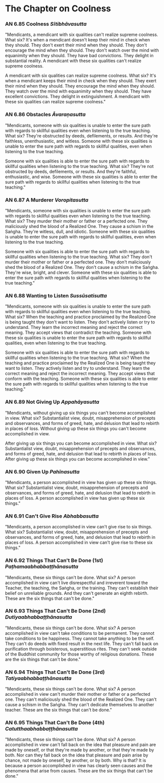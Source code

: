 # The Chapter on Coolness

### AN 6.85 Coolness  *Sītibhāvasutta*

"Mendicants, a mendicant with six qualities can't realize supreme
coolness. What six? It's when a mendicant doesn't keep their mind in
check when they should. They don't exert their mind when they should.
They don't encourage the mind when they should. They don't watch over
the mind with equanimity when they should. They have bad convictions.
They delight in substantial reality. A mendicant with these six
qualities can't realize supreme coolness.

A mendicant with six qualities can realize supreme coolness. What six?
It's when a mendicant keeps their mind in check when they should. They
exert their mind when they should. They encourage the mind when they
should. They watch over the mind with equanimity when they should. They
have excellent convictions. They delight in extinguishment. A mendicant
with these six qualities can realize supreme coolness."

<!--pg-->
### AN 6.86 Obstacles  *Āvaraṇasutta*

"Mendicants, someone with six qualities is unable to enter the sure path
with regards to skillful qualities even when listening to the true
teaching. What six? They're obstructed by deeds, defilements, or
results. And they're faithless, unenthusiastic, and witless. Someone
with these six qualities is unable to enter the sure path with regards
to skillful qualities, even when listening to the true teaching.

Someone with six qualities is able to enter the sure path with regards
to skillful qualities when listening to the true teaching. What six?
They're not obstructed by deeds, defilements, or results. And they're
faithful, enthusiastic, and wise. Someone with these six qualities is
able to enter the sure path with regards to skillful qualities when
listening to the true teaching."

<!--pg-->
### AN 6.87 A Murderer  *Voropitasutta*

"Mendicants, someone with six qualities is unable to enter the sure path
with regards to skillful qualities even when listening to the true
teaching. What six? They murder their mother or father or a perfected
one. They maliciously shed the blood of a Realized One. They cause a
schism in the Saṅgha. They're witless, dull, and idiotic.
Someone with these six qualities is unable to enter the sure path with
regards to skillful qualities, even when listening to the true teaching.

Someone with six qualities is able to enter the sure path with regards
to skillful qualities when listening to the true teaching. What six?
They don't murder their mother or father or a perfected one. They don't
maliciously shed the blood of a Realized One. They don't cause a schism
in the Saṅgha. They're wise, bright, and clever. Someone
with these six qualities is able to enter the sure path with regards to
skillful qualities when listening to the true teaching."

<!--pg-->
### AN 6.88 Wanting to Listen  *Sussūsatisutta*

"Mendicants, someone with six qualities is unable to enter the sure path
with regards to skillful qualities even when listening to the true
teaching. What six? When the teaching and practice proclaimed by the
Realized One is being taught they don't want to listen. They don't
actively listen or try to understand. They learn the incorrect meaning
and reject the correct meaning. They accept views that contradict the
teaching. Someone with these six qualities is unable to enter the sure
path with regards to skillful qualities, even when listening to the true
teaching.

Someone with six qualities is able to enter the sure path with regards
to skillful qualities when listening to the true teaching. What six?
When the teaching and practice proclaimed by the Realized One is being
taught they want to listen. They actively listen and try to understand.
They learn the correct meaning and reject the incorrect meaning. They
accept views that conform with the teaching. Someone with these six
qualities is able to enter the sure path with regards to skillful
qualities when listening to the true teaching."

<!--pg-->
### AN 6.89 Not Giving Up  *Appahāyasutta*

"Mendicants, without giving up six things you can't become accomplished
in view. What six? Substantialist view, doubt, misapprehension of
precepts and observances, and forms of greed, hate, and delusion that
lead to rebirth in places of loss. Without giving up these six things
you can't become accomplished in view.

After giving up six things you can become accomplished in view. What
six? Substantialist view, doubt, misapprehension of precepts and
observances, and forms of greed, hate, and delusion that lead to rebirth
in places of loss. After giving up these six things you can become
accomplished in view."

<!--pg-->
### AN 6.90 Given Up  *Pahīnasutta*

"Mendicants, a person accomplished in view has given up these six
things. What six? Substantialist view, doubt, misapprehension of
precepts and observances, and forms of greed, hate, and delusion that
lead to rebirth in places of loss. A person accomplished in view has
given up these six things."

<!--pg-->
### AN 6.91 Can't Give Rise  *Abhabbasutta*

"Mendicants, a person accomplished in view can't give rise to six
things. What six? Substantialist view, doubt, misapprehension of
precepts and observances, and forms of greed, hate, and delusion that
lead to rebirth in places of loss. A person accomplished in view can't
give rise to these six things."

<!--pg-->
### AN 6.92 Things That Can't Be Done (1st)  *Paṭhamaabhabbaṭṭhānasutta*

"Mendicants, these six things can't be done. What six? A person
accomplished in view can't live disrespectful and irreverent toward the
Teacher, the teaching, the Saṅgha, or the training. They
can't establish their belief on unreliable grounds. And they can't
generate an eighth rebirth. These are the six things that can't be
done."

<!--pg-->
### AN 6.93 Things That Can't Be Done (2nd)  *Dutiyaabhabbaṭṭhānasutta*

"Mendicants, these six things can't be done. What six? A person
accomplished in view can't take conditions to be permanent. They cannot
take conditions to be happiness. They cannot take anything to be the
self. They can't do deeds with fixed result in the next life. They can't
fall back on purification through boisterous, superstitious rites. They
can't seek outside of the Buddhist community for those worthy of
religious donations. These are the six things that can't be done."

<!--pg-->
### AN 6.94 Things That Can't Be Done (3rd)  *Tatiyaabhabbaṭṭhānasutta*

"Mendicants, these six things can't be done. What six? A person
accomplished in view can't murder their mother or father or a perfected
one. They can't maliciously shed the blood of the Realized One. They
can't cause a schism in the Saṅgha. They can't dedicate
themselves to another teacher. These are the six things that can't be
done."

<!--pg-->
### AN 6.95 Things That Can't Be Done (4th)  *Catutthaabhabbaṭṭhānasutta*

"Mendicants, these six things can't be done. What six? A person
accomplished in view can't fall back on the idea that pleasure and pain
are made by oneself, or that they're made by another, or that they're
made by both. Nor can they fall back on the idea that pleasure and pain
arise by chance, not made by oneself, by another, or by both. Why is
that? It is because a person accomplished in view has clearly seen
causes and the phenomena that arise from causes. These are the six
things that can't be done."

